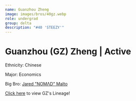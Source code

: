 ```yaml
---
name: Guanzhou Zheng
image: images/bros/40gz.webp
role: undergrad
group: delta
description: "#40 'STEEZY'"
---
```


# Guanzhou (GZ) Zheng | Active
Ethnicity: Chinese

Major: Economics

Big Bro: [Jared "NOMΛD" Malto](14jmalto)

[Click here](/ujis/8wnguyen/) to view GZ's Lineage!